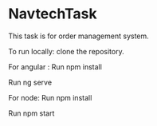 # NavtechTask
This task is for order management system. 

To run locally:
clone the repository.

For angular :
Run npm install

Run ng serve


For node:
Run npm install 

Run npm start
